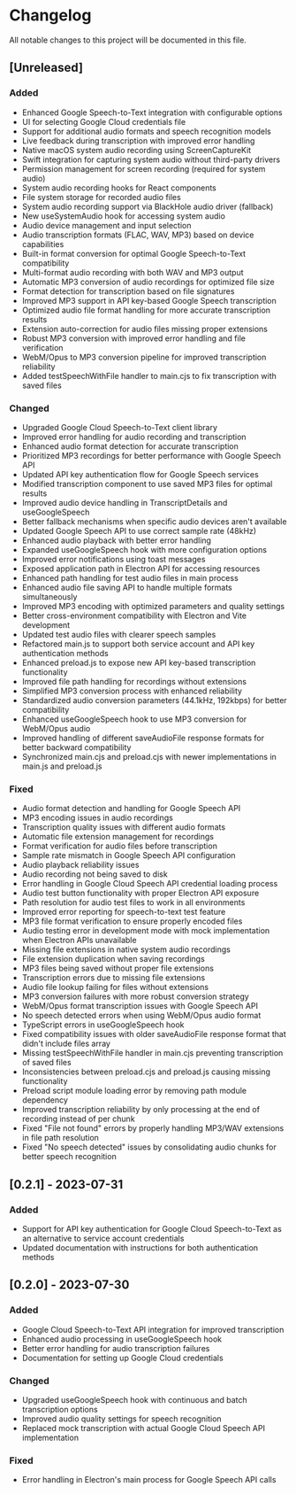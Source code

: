 # Changelog

All notable changes to this project will be documented in this file.

## [Unreleased]

### Added
- Enhanced Google Speech-to-Text integration with configurable options
- UI for selecting Google Cloud credentials file
- Support for additional audio formats and speech recognition models
- Live feedback during transcription with improved error handling
- Native macOS system audio recording using ScreenCaptureKit
- Swift integration for capturing system audio without third-party drivers
- Permission management for screen recording (required for system audio)
- System audio recording hooks for React components
- File system storage for recorded audio files
- System audio recording support via BlackHole audio driver (fallback)
- New useSystemAudio hook for accessing system audio
- Audio device management and input selection
- Audio transcription formats (FLAC, WAV, MP3) based on device capabilities
- Built-in format conversion for optimal Google Speech-to-Text compatibility
- Multi-format audio recording with both WAV and MP3 output
- Automatic MP3 conversion of audio recordings for optimized file size
- Format detection for transcription based on file signatures
- Improved MP3 support in API key-based Google Speech transcription
- Optimized audio file format handling for more accurate transcription results
- Extension auto-correction for audio files missing proper extensions
- Robust MP3 conversion with improved error handling and file verification
- WebM/Opus to MP3 conversion pipeline for improved transcription reliability
- Added testSpeechWithFile handler to main.cjs to fix transcription with saved files

### Changed
- Upgraded Google Cloud Speech-to-Text client library
- Improved error handling for audio recording and transcription
- Enhanced audio format detection for accurate transcription
- Prioritized MP3 recordings for better performance with Google Speech API
- Updated API key authentication flow for Google Speech services
- Modified transcription component to use saved MP3 files for optimal results
- Improved audio device handling in TranscriptDetails and useGoogleSpeech
- Better fallback mechanisms when specific audio devices aren't available
- Updated Google Speech API to use correct sample rate (48kHz)
- Enhanced audio playback with better error handling
- Expanded useGoogleSpeech hook with more configuration options
- Improved error notifications using toast messages
- Exposed application path in Electron API for accessing resources
- Enhanced path handling for test audio files in main process
- Enhanced audio file saving API to handle multiple formats simultaneously
- Improved MP3 encoding with optimized parameters and quality settings
- Better cross-environment compatibility with Electron and Vite development
- Updated test audio files with clearer speech samples
- Refactored main.js to support both service account and API key authentication methods
- Enhanced preload.js to expose new API key-based transcription functionality
- Improved file path handling for recordings without extensions
- Simplified MP3 conversion process with enhanced reliability
- Standardized audio conversion parameters (44.1kHz, 192kbps) for better compatibility
- Enhanced useGoogleSpeech hook to use MP3 conversion for WebM/Opus audio
- Improved handling of different saveAudioFile response formats for better backward compatibility
- Synchronized main.cjs and preload.cjs with newer implementations in main.js and preload.js

### Fixed
- Audio format detection and handling for Google Speech API
- MP3 encoding issues in audio recordings
- Transcription quality issues with different audio formats
- Automatic file extension management for recordings
- Format verification for audio files before transcription
- Sample rate mismatch in Google Speech API configuration
- Audio playback reliability issues
- Audio recording not being saved to disk
- Error handling in Google Cloud Speech API credential loading process
- Audio test button functionality with proper Electron API exposure
- Path resolution for audio test files to work in all environments
- Improved error reporting for speech-to-text test feature
- MP3 file format verification to ensure properly encoded files
- Audio testing error in development mode with mock implementation when Electron APIs unavailable
- Missing file extensions in native system audio recordings
- File extension duplication when saving recordings
- MP3 files being saved without proper file extensions
- Transcription errors due to missing file extensions
- Audio file lookup failing for files without extensions
- MP3 conversion failures with more robust conversion strategy
- WebM/Opus format transcription issues with Google Speech API
- No speech detected errors when using WebM/Opus audio format
- TypeScript errors in useGoogleSpeech hook
- Fixed compatibility issues with older saveAudioFile response format that didn't include files array
- Missing testSpeechWithFile handler in main.cjs preventing transcription of saved files
- Inconsistencies between preload.cjs and preload.js causing missing functionality
- Preload script module loading error by removing path module dependency
- Improved transcription reliability by only processing at the end of recording instead of per chunk
- Fixed "File not found" errors by properly handling MP3/WAV extensions in file path resolution
- Fixed "No speech detected" issues by consolidating audio chunks for better speech recognition

## [0.2.1] - 2023-07-31

### Added
- Support for API key authentication for Google Cloud Speech-to-Text as an alternative to service account credentials
- Updated documentation with instructions for both authentication methods

## [0.2.0] - 2023-07-30

### Added
- Google Cloud Speech-to-Text API integration for improved transcription
- Enhanced audio processing in useGoogleSpeech hook
- Better error handling for audio transcription failures
- Documentation for setting up Google Cloud credentials

### Changed
- Upgraded useGoogleSpeech hook with continuous and batch transcription options
- Improved audio quality settings for speech recognition
- Replaced mock transcription with actual Google Cloud Speech API implementation

### Fixed
- Error handling in Electron's main process for Google Speech API calls 